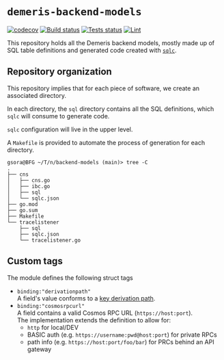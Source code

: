 # `demeris-backend-models`

[![codecov](https://codecov.io/gh/emerishq/demeris-backend-models/branch/main/graph/badge.svg?token=U1YDBROZJ3)](https://codecov.io/gh/emerishq/demeris-backend-models)
[![Build status](https://github.com/emerishq/demeris-backend-models/workflows/Build/badge.svg)](https://github.com/emerishq/demeris-backend-models/commits/main)
[![Tests status](https://github.com/emerishq/demeris-backend-models/workflows/Tests/badge.svg)](https://github.com/emerishq/demeris-backend-models/commits/main)
[![Lint](https://github.com/emerishq/demeris-backend-models/workflows/Lint/badge.svg?token)](https://github.com/emerishq/demeris-backend-models/commits/main)

This repository holds all the Demeris backend models, mostly made up of SQL table definitions and generated code created with [`sqlc`](https://github.com/kyleconroy/sqlc).

## Repository organization

This repository implies that for each piece of software, we create an associated directory.

In each directory, the `sql` directory contains all the SQL definitions, which `sqlc` will consume to generate code.

`sqlc` configuration will live in the upper level.

A `Makefile` is provided to automate the process of generation for each directory.

```
gsora@BFG ~/T/n/backend-models (main)> tree -C
.
├── cns
│   ├── cns.go
│   ├── ibc.go
│   ├── sql
│   └── sqlc.json
├── go.mod
├── go.sum
├── Makefile
└── tracelistener
    ├── sql
    ├── sqlc.json
    └── tracelistener.go
```
## Custom tags

The module defines the following struct tags

* `binding:"derivationpath"`  
  A field's value conforms to a [key derivation path](https://learnmeabitcoin.com/technical/derivation-paths). 
* `binding:"cosmosrpcurl"`  
  A field contains a valid Cosmos RPC URL (`https://host:port`).  
  The implementation extends the definition to allow for:
  * `http` for local/DEV
  * BASIC auth (e.g. `https://username:pwd@host:port`) for private RPCs
  * path info (e.g. `https://host:port/foo/bar`) for PRCs behind an API gateway
